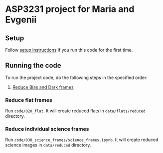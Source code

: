# ASP3231 project for Maria and Evgenii

## Setup

Follow [setup instructions](setup.md) if you run this code for the first time.

## Running the code

To run the project code, do the following steps in the specified order:

1. [Reduce Bias and Dark frames](code/010_bias_and_dark)


### Reduce flat frames

Run `code/020_flat`. It will create reduced flats in `data/flats/reduced` directory.

### Reduce individual science frames

Run `code/030_science_frames/science_frames.ipynb`. It will create reduced science images in `data/reduced` directory.

